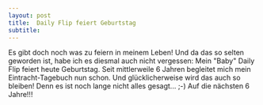 ```yaml
---
layout: post
title:  Daily Flip feiert Geburtstag
subtitle:  
---
```


Es gibt doch noch was zu feiern in meinem Leben! Und da das so selten geworden ist, habe ich es diesmal auch nicht vergessen: Mein "Baby" Daily Flip feiert heute Geburtstag. Seit mittlerweile 6 Jahren begleitet mich mein Eintracht-Tagebuch nun schon. Und glücklicherweise wird das auch so bleiben! Denn es ist noch lange nicht alles gesagt... ;-) Auf die nächsten 6 Jahre!!!


